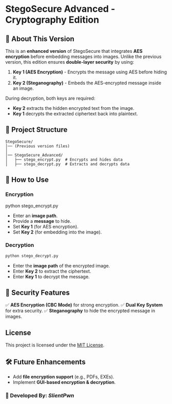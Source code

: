 # StegoSecure Advanced - Cryptography Edition

## 🔐 About This Version
This is an **enhanced version** of StegoSecure that integrates **AES encryption** before embedding messages into images. Unlike the previous version, this edition ensures **double-layer security** by using:

1. **Key 1 (AES Encryption)** - Encrypts the message using AES before hiding it.
2. **Key 2 (Steganography)** - Embeds the AES-encrypted message inside an image.

During decryption, both keys are required:
- **Key 2** extracts the hidden encrypted text from the image.
- **Key 1** decrypts the extracted ciphertext back into plaintext.

## 📂 Project Structure
```
StegoSecure/
│── (Previous version files)
│
│── StegoSecure_Advanced/
│   ├── stego_encrypt.py  # Encrypts and hides data
│   ├── stego_decrypt.py  # Extracts and decrypts data
```

## 🚀 How to Use
### **Encryption**

python stego_encrypt.py

- Enter an **image path**.
- Provide a **message** to hide.
- Set **Key 1** (for AES encryption).
- Set **Key 2** (for embedding into the image).

### **Decryption**
```bash
python stego_decrypt.py
```
- Enter the **image path** of the encrypted image.
- Enter **Key 2** to extract the ciphertext.
- Enter **Key 1** to decrypt the message.

## 🔑 Security Features
✅ **AES Encryption (CBC Mode)** for strong encryption.
✅ **Dual Key System** for extra security.
✅ **Steganography** to hide the encrypted message in images.

## License
This project is licensed under the [MIT License](LICENSE).

## 🛠 Future Enhancements
- Add **file encryption support** (e.g., PDFs, EXEs).
- Implement **GUI-based encryption & decryption**.

### 🎯 Developed By: *SlientPwn*